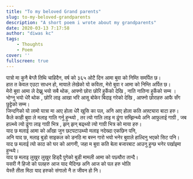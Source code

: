 ```yaml
---
title: "To my beloved Grand parents"
slug: to-my-beloved-grandparents
description: "A short poem i wrote about my grandparents"
date: 2020-03-13 7:17:58
author: "diwas kc"
tags:  
    - Thoughts
    - Poem
cover: ''
fullscreen: true
---    
```

पात्रो मा कुनै बेग्लै तिथि चाहिदैन, वर्ष को ३६५ ओटै दिन आमा बुवा को निम्ति समर्पित छ।  
हात त केवल एउटा साधन हो, मायाले लेखेको यो कविता, मेरो बुवा र आमा को निम्ति अर्पित छ।    
मेरो बुवा आमा ले देख्नु भयो सबै थोक, आफ्नो छोरा छोरि हुर्केको देखि , नाति नातिना हुर्केको सम्म ।  
भोग्नु भयो धेरै थोक , छोरि लाइ आखा भरि आसु बोकेर  बिदाइ गरेको देखि , आफ्नो छोराहरु आफै सँग छुट्टेको सम्म।  
जिन्दगिको यो लामो यात्रा मा आए होला धेरै खुसि का पल, अनि आए होला कति अफ़्ट्यारा बाटा हरु।  
कैले काही बुवा ले मलाइ गालि गर्नु हुन्थ्यो , तर त्यो गालि लाइ म ढुंगा सम्झिन्थ्ये अनि आफुलाई गाग्री , जब हाल्थ्ये त्यो ढुंगा लाइ गाग्री भित्र , झन् झन् बढ्थ्यो त्यो गाग्री भित्र को माया हरु।  
याद छ मलाई आमा को आँखा जुन छटपटाउथ्यो मलाइ नदेख्दा एकछिन पनि,  
अनि याद छ, मलाइ बुडो साइकल को डनठि मा बस्न गारो भयो भनेर बुवाले हाल्दिनु भएको सिट पनि।  
याद छ मलाई त्यो काठ को घर को आगनी, जहा म बुवा कति बेला बजारबाट आउनु हुन्छ भनेर पर्खाइमा हुन्थ्ये।   
याद छ मलाइ लुखुर लुखुर हिड्दै पुगेको बुडी मामली आमा को पछ्यौरा तान्दै।  
यसरी नै हिजो को पलहरु आज याद भैदिन्छ अनि आज को पल हरु भोलि  
येस्तै तीता मिठा याद हरुको संगालो नै त जीवन हो नि।